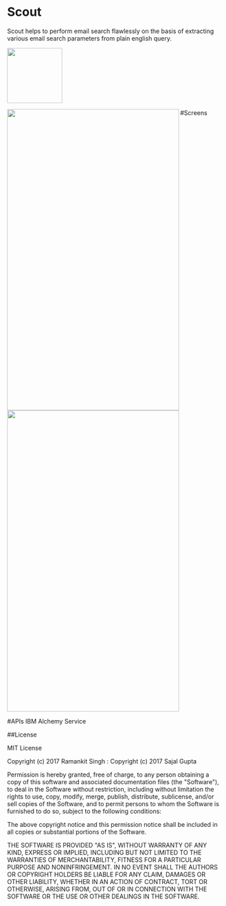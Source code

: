 # Scout
Scout helps to perform email search flawlessly on the basis of extracting various email search parameters from plain english query.

<img src="https://github.com/webianks/scout/blob/master/app/src/main/res/mipmap-xxxhdpi/ic_launcher.png" height="128" width="128" >

#Screens
<img src="https://github.com/webianks/scout/blob/master/screens/screen_one.png" align="left" height="700" width="400" >
<img src="https://github.com/webianks/scout/blob/master/screens/screen_two.png"  height="700" width="400" >

#APIs
IBM Alchemy Service 


##License

MIT License

Copyright (c) 2017 Ramankit Singh : Copyright (c) 2017 Sajal Gupta

Permission is hereby granted, free of charge, to any person obtaining a copy
of this software and associated documentation files (the "Software"), to deal
in the Software without restriction, including without limitation the rights
to use, copy, modify, merge, publish, distribute, sublicense, and/or sell
copies of the Software, and to permit persons to whom the Software is
furnished to do so, subject to the following conditions:

The above copyright notice and this permission notice shall be included in all
copies or substantial portions of the Software.

THE SOFTWARE IS PROVIDED "AS IS", WITHOUT WARRANTY OF ANY KIND, EXPRESS OR
IMPLIED, INCLUDING BUT NOT LIMITED TO THE WARRANTIES OF MERCHANTABILITY,
FITNESS FOR A PARTICULAR PURPOSE AND NONINFRINGEMENT. IN NO EVENT SHALL THE
AUTHORS OR COPYRIGHT HOLDERS BE LIABLE FOR ANY CLAIM, DAMAGES OR OTHER
LIABILITY, WHETHER IN AN ACTION OF CONTRACT, TORT OR OTHERWISE, ARISING FROM,
OUT OF OR IN CONNECTION WITH THE SOFTWARE OR THE USE OR OTHER DEALINGS IN THE
SOFTWARE.
